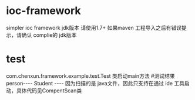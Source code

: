 # ioc-framework
simpler  ioc  framework
jdk版本 请使用1.7+ 如果maven 工程导入之后有错误提示，请确认 complie的 jdk版本
# test
com.chenxun.framework.example.test.Test 类启动main方法
#测试结果
person----
Student ----
 因为扫描的是 java文件，因此只支持在通过 ide 工具启动，具体代码见CompentScan类
